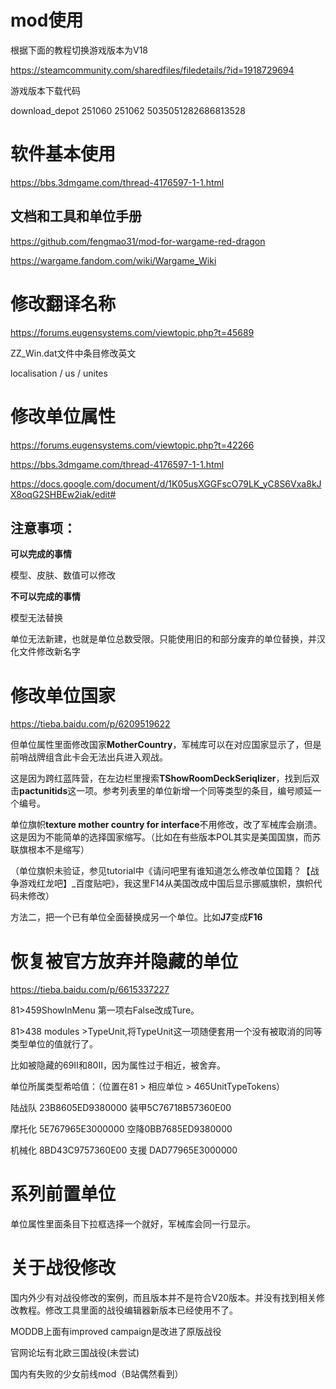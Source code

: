 # mod使用
根据下面的教程切换游戏版本为V18

https://steamcommunity.com/sharedfiles/filedetails/?id=1918729694

游戏版本下载代码

download_depot 251060 251062 5035051282686813528

# 软件基本使用

https://bbs.3dmgame.com/thread-4176597-1-1.html

## 文档和工具和单位手册

https://github.com/fengmao31/mod-for-wargame-red-dragon

https://wargame.fandom.com/wiki/Wargame_Wiki

# 修改翻译名称

https://forums.eugensystems.com/viewtopic.php?t=45689

ZZ_Win.dat文件中条目修改英文

localisation / us / unites

# 修改单位属性

https://forums.eugensystems.com/viewtopic.php?t=42266

https://bbs.3dmgame.com/thread-4176597-1-1.html

https://docs.google.com/document/d/1K05usXGGFscO79LK_yC8S6Vxa8kJX8oqG2SHBEw2iak/edit#

## 注意事项：

**可以完成的事情**

模型、皮肤、数值可以修改

**不可以完成的事情**

模型无法替换

单位无法新建，也就是单位总数受限。只能使用旧的和部分废弃的单位替换，并汉化文件修改新名字

# 修改单位国家

https://tieba.baidu.com/p/6209519622

但单位属性里面修改国家**MotherCountry**，军械库可以在对应国家显示了，但是前哨战牌组含此卡会无法出兵进入观战。

这是因为跨红蓝阵营，在左边栏里搜索**TShowRoomDeckSeriqlizer**，找到后双击**pactunitids**这一项。参考列表里的单位新增一个同等类型的条目，编号顺延一个编号。

单位旗帜**texture mother country for interface**不用修改，改了军械库会崩溃。这是因为不能简单的选择国家缩写。（比如在有些版本POL其实是美国国旗，而苏联旗根本不是缩写）

（单位旗帜未验证，参见tutorial中《请问吧里有谁知道怎么修改单位国籍？【战争游戏红龙吧】_百度贴吧》，我这里F14从美国改成中国后显示挪威旗帜，旗帜代码未修改）

方法二，把一个已有单位全面替换成另一个单位。比如**J7**变成**F16**

# 恢复被官方放弃并隐藏的单位

https://tieba.baidu.com/p/6615337227

81>459ShowInMenu 第一项右False改成Ture。

81>438 modules >TypeUnit,将TypeUnit这一项随便套用一个没有被取消的同等类型单位的值就行了。

比如被隐藏的69II和80II，因为属性过于相近，被舍弃。

单位所属类型希哈值：（位置在81 > 相应单位 > 465UnitTypeTokens）

陆战队 23B8605ED9380000 装甲5C76718B57360E00

摩托化 5E767965E3000000 空降0BB7685ED9380000

机械化 8BD43C9757360E00 支援 DAD77965E3000000

# 系列前置单位

单位属性里面条目下拉框选择一个就好，军械库会同一行显示。

# 关于战役修改

国内外少有对战役修改的案例，而且版本并不是符合V20版本。并没有找到相关修改教程。修改工具里面的战役编辑器新版本已经使用不了。

MODDB上面有improved campaign是改进了原版战役

官网论坛有北欧三国战役(未尝试)

国内有失败的少女前线mod（B站偶然看到）

